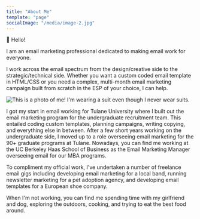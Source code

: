 ```yaml
---
title: "About Me"
template: "page"
socialImage: "/media/image-2.jpg"
---
```


👋 Hello!

I am an email marketing professional dedicated to making email work for everyone.

I work across the email spectrum from the design/creative side to the strategic/technical side. Whether you want a custom coded email template in HTML/CSS or you need a complex, multi-month email marketing campaign built from scratch in the ESP of your choice, I can help. 

![This is a photo of me! I'm wearing a suit even though I never wear suits.](/media/aboutMeCoverPhoto.jpg)

I got my start in email working for Tulane University where I built out the email marketing program for the undergraduate recruitment team. This entailed coding custom templates, planning campaigns, writing copying, and everything else in between. After a few short years working on the undergraduate side, I moved up to a role overseeing email marketing for the 90+ graduate programs at Tulane. Nowadays, you can find me working at the UC Berkeley Haas School of Business as the Email Marketing Manager overseeing email for our MBA programs. 

To compliment my official work, I've undertaken a number of freelance email gigs including developing email marketing for a local band, running newsletter marketing for a pet adoption agency, and developing email templates for a European shoe company.

When I'm not working, you can find me spending time with my girlfriend and dog, exploring the outdoors, cooking, and trying to eat the best food around. 

<!-- ![My girlfriend, myself, and our pup](/media/aboutMeCoverPhoto2.jpg) -->
